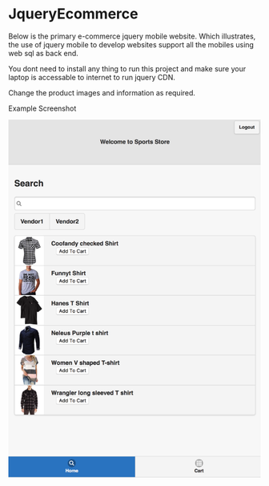 # JqueryEcommerce
Below is the primary e-commerce jquery mobile website. Which illustrates, the use of jquery mobile to develop websites support all the mobiles using web sql as back end.



You dont need to install any thing to run this project and make sure your laptop is accessable to internet to run jquery CDN.


Change the product images and information as required.

Example Screenshot



![Alt text](https://github.com/AbhinayB/JqueryEcommerce/blob/master/screenshots/Screen%20Shot%202017-12-01%20at%202.44.48%20PM.png?raw=true "Example screenshot")
